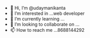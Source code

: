 - 👋 Hi, I’m @udaymanikanta
- 👀 I’m interested in ...web developer
- 🌱 I’m currently learning ...
- 💞️ I’m looking to collaborate on ...
- 📫 How to reach me ...8688144292

<!---
udaymanikanta/udaymanikanta is a ✨ special ✨ repository because its `README.md` (this file) appears on your GitHub profile.
You can click the Preview link to take a look at your changes.
--->
